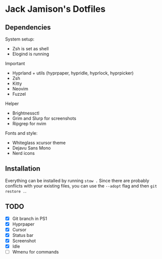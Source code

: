 # Jack Jamison's Dotfiles

## Dependencies
System setup:
- Zsh is set as shell
- Elogind is running

Important
- Hyprland + utils (hyprpaper, hypridle, hyprlock, hyprpicker)
- Zsh
- Kitty
- Neovim
- Fuzzel

Helper
- Brightnessctl
- Grim and Slurp for screenshots
- Ripgrep for nvim

Fonts and style:
- Whiteglass xcursor theme
- Dejavu Sans Mono
- Nerd icons

## Installation
Everything can be installed by running `stow .` Since there are probably conflicts with your existing files, you can use the `--adopt` flag and then `git restore .`.

## TODO
- [x] Git branch in PS1
- [x] Hyprpaper
- [x] Cursor
- [x] Status bar
- [x] Screenshot
- [x] Idle
- [ ] Wmenu for commands 
